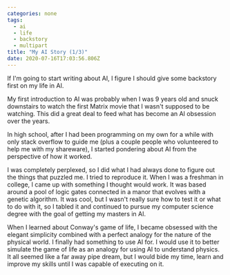 ```yaml
---
categories: none
tags:
  - ai
  - life
  - backstory
  - multipart
title: "My AI Story (1/3)"
date: 2020-07-16T17:03:56.806Z
---
```


If I'm going to start writing about AI, I figure I should give some backstory first on my life in AI.

My first introduction to AI was probably when I was 9 years old and snuck downstairs to watch the first Matrix movie that I wasn't supposed to be watching. This did a great deal to feed what has become an AI obsession over the years.

In high school, after I had been programming on my own for a while with only stack overflow to guide me (plus a couple people who volunteered to help me with my shareware), I started pondering about AI from the perspective of how it worked.

I was completely perplexed, so I did what I had always done to figure out the things that puzzled me. I tried to reproduce it. When I was a freshman in college, I came up with something I thought would work. It was based around a pool of logic gates connected in a manor that evolves with a genetic algorithm. It was cool, but I wasn't really sure how to test it or what to do with it, so I tabled it and continued to pursue my computer science degree with the goal of getting my masters in AI.

When I learned about Conway's game of life, I became obsessed with the elegant simplicity combined with a perfect analogy for the nature of the physical world. I finally had something to use AI for. I would use it to better simulate the game of life as an analogy for using AI to understand physics. It all seemed like a far away pipe dream, but I would bide my time, learn and improve my skills until I was capable of executing on it.


